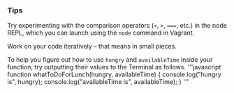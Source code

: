 ### Tips

Try experimenting with the comparison operators (`<`, `>`, `===`, etc.) in the node REPL, which you can launch using the `node` command in Vagrant.

Work on your code iteratively – that means in small pieces. 

To help you figure out how to use `hungry` and `availableTime` inside your function, try outputting their values to the Terminal as follows.
'''javascript
function whatToDoForLunch(hungry, availableTime) {
  console.log("hungry is", hungry);
  console.log("availableTime is", availableTime);
}
'''